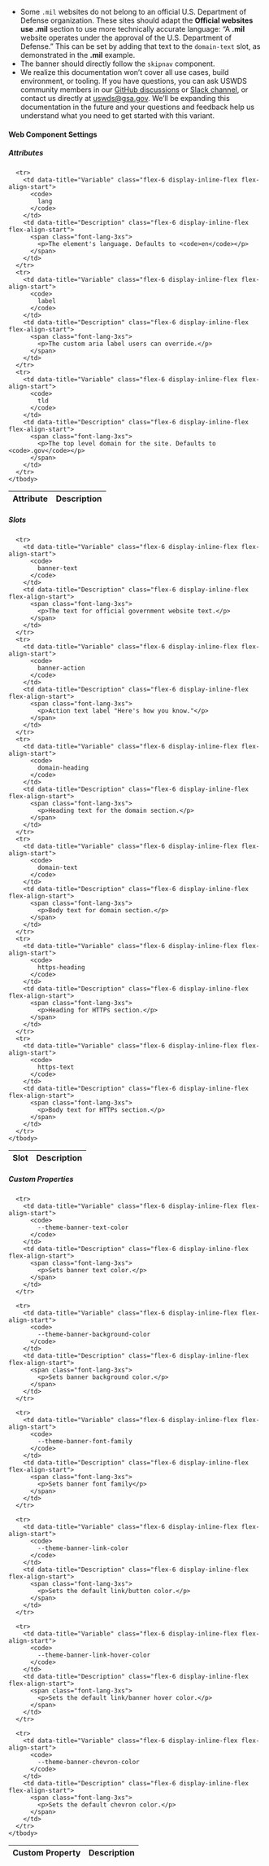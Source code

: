 - Some `.mil` websites do not belong to an official U.S. Department of Defense organization. These sites should adapt the **Official websites use .mil** section to use more technically accurate language: “A **.mil** website operates under the approval of the U.S. Department of Defense.” This can be set by adding that text to the `domain-text` slot, as demonstrated in the **.mil** example.
- The banner should directly follow the `skipnav` component.
- We realize this documentation won’t cover all use cases, build environment, or tooling. If you have questions, you can ask USWDS community members in our [GitHub discussions](https://github.com/uswds/uswds/discussions) or <a href="https://designsystem.digital.gov/about/community/#join-the-community-2" data-proofer-ignore>Slack channel</a>, or contact us directly at [uswds@gsa.gov](mailto:uswds@gsa.gov). We’ll be expanding this documentation in the future and your questions and feedback help us understand what you need to get started with this variant.


<h4>Web Component Settings</h4>

<h5>Attributes</h5>
<table class="usa-table--borderless site-table-responsive site-table-simple">
    <thead>
      <tr>
        <th scope="col" class="flex-6 display-inline-flex">Attribute</th>
        <th scope="col" class="flex-6 display-inline-flex">Description</th>
      </tr>
    </thead>
    <tbody class="font-mono-2xs">
      
      <tr>
        <td data-title="Variable" class="flex-6 display-inline-flex flex-align-start">
          <code>
            lang
          </code>
        </td>
        <td data-title="Description" class="flex-6 display-inline-flex flex-align-start">
          <span class="font-lang-3xs">
            <p>The element's language. Defaults to <code>en</code></p>
          </span>
        </td>
      </tr>
      <tr>
        <td data-title="Variable" class="flex-6 display-inline-flex flex-align-start">
          <code>
            label
          </code>
        </td>
        <td data-title="Description" class="flex-6 display-inline-flex flex-align-start">
          <span class="font-lang-3xs">
            <p>The custom aria label users can override.</p>
          </span>
        </td>
      </tr>
      <tr>
        <td data-title="Variable" class="flex-6 display-inline-flex flex-align-start">
          <code>
            tld
          </code>
        </td>
        <td data-title="Description" class="flex-6 display-inline-flex flex-align-start">
          <span class="font-lang-3xs">
            <p>The top level domain for the site. Defaults to <code>.gov</code></p>
          </span>
        </td>
      </tr>
    </tbody>
  </table>

<h5>Slots</h5>
<table class="usa-table--borderless site-table-responsive site-table-simple">
    <thead>
      <tr>
        <th scope="col" class="flex-6 display-inline-flex">Slot</th>
        <th scope="col" class="flex-6 display-inline-flex">Description</th>
      </tr>
    </thead>
    <tbody class="font-mono-2xs">
      
      <tr>
        <td data-title="Variable" class="flex-6 display-inline-flex flex-align-start">
          <code>
            banner-text
          </code>
        </td>
        <td data-title="Description" class="flex-6 display-inline-flex flex-align-start">
          <span class="font-lang-3xs">
            <p>The text for official government website text.</p>
          </span>
        </td>
      </tr>
      <tr>
        <td data-title="Variable" class="flex-6 display-inline-flex flex-align-start">
          <code>
            banner-action
          </code>
        </td>
        <td data-title="Description" class="flex-6 display-inline-flex flex-align-start">
          <span class="font-lang-3xs">
            <p>Action text label "Here's how you know."</p>
          </span>
        </td>
      </tr>
      <tr>
        <td data-title="Variable" class="flex-6 display-inline-flex flex-align-start">
          <code>
            domain-heading 
          </code>
        </td>
        <td data-title="Description" class="flex-6 display-inline-flex flex-align-start">
          <span class="font-lang-3xs">
            <p>Heading text for the domain section.</p>
          </span>
        </td>
      </tr>
      <tr>
        <td data-title="Variable" class="flex-6 display-inline-flex flex-align-start">
          <code>
            domain-text
          </code>
        </td>
        <td data-title="Description" class="flex-6 display-inline-flex flex-align-start">
          <span class="font-lang-3xs">
            <p>Body text for domain section.</p>
          </span>
        </td>
      </tr>
      <tr>
        <td data-title="Variable" class="flex-6 display-inline-flex flex-align-start">
          <code>
            https-heading
          </code>
        </td>
        <td data-title="Description" class="flex-6 display-inline-flex flex-align-start">
          <span class="font-lang-3xs">
            <p>Heading for HTTPs section.</p>
          </span>
        </td>
      </tr>
      <tr>
        <td data-title="Variable" class="flex-6 display-inline-flex flex-align-start">
          <code>
            https-text
          </code>
        </td>
        <td data-title="Description" class="flex-6 display-inline-flex flex-align-start">
          <span class="font-lang-3xs">
            <p>Body text for HTTPs section.</p>
          </span>
        </td>
      </tr>
    </tbody>
  </table>

<h5>Custom Properties</h5>
<table class="usa-table--borderless site-table-responsive site-table-simple">
    <thead>
      <tr>
        <th scope="col" class="flex-6 display-inline-flex">Custom Property</th>
        <th scope="col" class="flex-6 display-inline-flex">Description</th>
      </tr>
    </thead>
    <tbody class="font-mono-2xs">
      
      <tr>
        <td data-title="Variable" class="flex-6 display-inline-flex flex-align-start">
          <code>
            --theme-banner-text-color
          </code>
        </td>
        <td data-title="Description" class="flex-6 display-inline-flex flex-align-start">
          <span class="font-lang-3xs">
            <p>Sets banner text color.</p>
          </span>
        </td>
      </tr>
      
      <tr>
        <td data-title="Variable" class="flex-6 display-inline-flex flex-align-start">
          <code>
            --theme-banner-background-color
          </code>
        </td>
        <td data-title="Description" class="flex-6 display-inline-flex flex-align-start">
          <span class="font-lang-3xs">
            <p>Sets banner background color.</p>
          </span>
        </td>
      </tr>
      
      <tr>
        <td data-title="Variable" class="flex-6 display-inline-flex flex-align-start">
          <code>
            --theme-banner-font-family
          </code>
        </td>
        <td data-title="Description" class="flex-6 display-inline-flex flex-align-start">
          <span class="font-lang-3xs">
            <p>Sets banner font family</p>
          </span>
        </td>
      </tr>

      <tr>
        <td data-title="Variable" class="flex-6 display-inline-flex flex-align-start">
          <code>
            --theme-banner-link-color
          </code>
        </td>
        <td data-title="Description" class="flex-6 display-inline-flex flex-align-start">
          <span class="font-lang-3xs">
            <p>Sets the default link/button color.</p>
          </span>
        </td>
      </tr>

      <tr>
        <td data-title="Variable" class="flex-6 display-inline-flex flex-align-start">
          <code>
            --theme-banner-link-hover-color
          </code>
        </td>
        <td data-title="Description" class="flex-6 display-inline-flex flex-align-start">
          <span class="font-lang-3xs">
            <p>Sets the default link/banner hover color.</p>
          </span>
        </td>
      </tr>

      <tr>
        <td data-title="Variable" class="flex-6 display-inline-flex flex-align-start">
          <code>
            --theme-banner-chevron-color
          </code>
        </td>
        <td data-title="Description" class="flex-6 display-inline-flex flex-align-start">
          <span class="font-lang-3xs">
            <p>Sets the default chevron color.</p>
          </span>
        </td>
      </tr>
    </tbody>
  </table>
